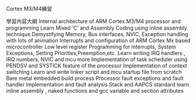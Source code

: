 Cortex M3/M4練習

學習內容大綱
Internal architecture of ARM Cortex M3/M4 processor and programming
Learn Mixed ‘C’ and Assembly Coding using inline assembly technique
Demystifying Memory, Bus interfaces, NVIC, Exception handling with lots of animation
Interrupts and configuration of ARM Cortex Mx based microcontroller
Low level register Programming for interrupts, System Exceptions, Setting Priorities,Preemption,etc.
Learn writing IRQ handlers , IRQ numbers, NVIC and mcu more
Implementation of task scheduler using PENDSV and SYSTICK feature of the processor
Implementation of context switching
Learn and write linker script and mcu startup file from scratch
Bare metal embedded build process
Processor fault exceptions and fault handler implementation and fault analysis
Stack and AAPCS standard
learn inline assembly , naked functions and gcc variable and section attributes
